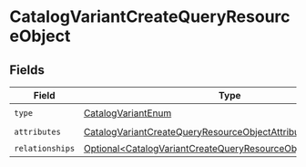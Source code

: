 # CatalogVariantCreateQueryResourceObject


## Fields

| Field                                                                                                                                              | Type                                                                                                                                               | Required                                                                                                                                           | Description                                                                                                                                        |
| -------------------------------------------------------------------------------------------------------------------------------------------------- | -------------------------------------------------------------------------------------------------------------------------------------------------- | -------------------------------------------------------------------------------------------------------------------------------------------------- | -------------------------------------------------------------------------------------------------------------------------------------------------- |
| `type`                                                                                                                                             | [CatalogVariantEnum](../../models/components/CatalogVariantEnum.md)                                                                                | :heavy_check_mark:                                                                                                                                 | N/A                                                                                                                                                |
| `attributes`                                                                                                                                       | [CatalogVariantCreateQueryResourceObjectAttributes](../../models/components/CatalogVariantCreateQueryResourceObjectAttributes.md)                  | :heavy_check_mark:                                                                                                                                 | N/A                                                                                                                                                |
| `relationships`                                                                                                                                    | [Optional\<CatalogVariantCreateQueryResourceObjectRelationships>](../../models/components/CatalogVariantCreateQueryResourceObjectRelationships.md) | :heavy_minus_sign:                                                                                                                                 | N/A                                                                                                                                                |